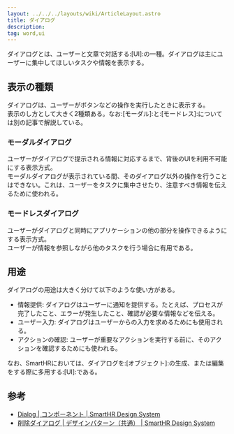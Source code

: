 ```yaml
---
layout: ../../../layouts/wiki/ArticleLayout.astro
title: ダイアログ
description:
tag: word,ui
---
```


ダイアログとは、ユーザーと文章で対話する:[UI]:の一種。ダイアログは主にユーザーに集中してほしいタスクや情報を表示する。

## 表示の種類

ダイアログは、ユーザーがボタンなどの操作を実行したときに表示する。  
表示のし方として大きく2種類ある。なお:[モーダル]:と:[モードレス]:については別の記事で解説している。

### モーダルダイアログ

ユーザーがダイアログで提示される情報に対応するまで、背後のUIを利用不可能にする表示方式。  
モーダルダイアログが表示されている間、そのダイアログ以外の操作を行うことはできない。これは、ユーザーをタスクに集中させたり、注意すべき情報を伝えるために使われる。

### モードレスダイアログ

ユーザーがダイアログと同時にアプリケーションの他の部分を操作できるようにする表示方式。  
ユーザーが情報を参照しながら他のタスクを行う場合に有用である。

## 用途

ダイアログの用途は大きく分けて以下のような使い方がある。  

- 情報提供: ダイアログはユーザーに通知を提供する。たとえば、プロセスが完了したこと、エラーが発生したこと、確認が必要な情報などを伝える。
- ユーザー入力: ダイアログはユーザーからの入力を求めるためにも使用される。
- アクションの確認: ユーザーが重要なアクションを実行する前に、そのアクションを確認するためにも使われる。

なお、SmartHRにおいては、ダイアログを:[オブジェクト]:の生成、または編集をする際に多用する:[UI]:である。

## 参考

- [Dialog | コンポーネント | SmartHR Design System](https://smarthr.design/products/components/dialog/)
- [削除ダイアログ | デザインパターン（共通） | SmartHR Design System](https://smarthr.design/products/components/dialog/)

